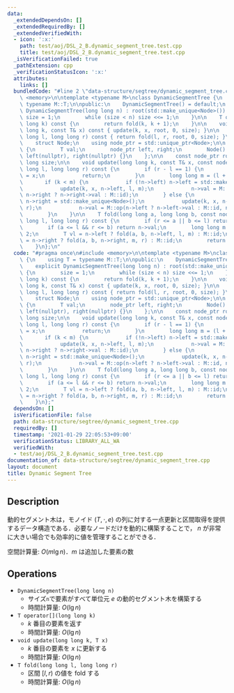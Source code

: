 ```yaml
---
data:
  _extendedDependsOn: []
  _extendedRequiredBy: []
  _extendedVerifiedWith:
  - icon: ':x:'
    path: test/aoj/DSL_2_B.dynamic_segment_tree.test.cpp
    title: test/aoj/DSL_2_B.dynamic_segment_tree.test.cpp
  _isVerificationFailed: true
  _pathExtension: cpp
  _verificationStatusIcon: ':x:'
  attributes:
    links: []
  bundledCode: "#line 2 \"data-structure/segtree/dynamic_segment_tree.cpp\"\n#include\
    \ <memory>\n\ntemplate <typename M>\nclass DynamicSegmentTree {\n    using T =\
    \ typename M::T;\n\npublic:\n    DynamicSegmentTree() = default;\n    explicit\
    \ DynamicSegmentTree(long long n) : root(std::make_unique<Node>()) {\n       \
    \ size = 1;\n        while (size < n) size <<= 1;\n    }\n\n    T operator[](long\
    \ long k) const {\n        return fold(k, k + 1);\n    }\n\n    void update(long\
    \ long k, const T& x) const { update(k, x, root, 0, size); }\n\n    T fold(long\
    \ long l, long long r) const { return fold(l, r, root, 0, size); }\n\nprivate:\n\
    \    struct Node;\n    using node_ptr = std::unique_ptr<Node>;\n\n    struct Node\
    \ {\n        T val;\n        node_ptr left, right;\n        Node() : val(M::id),\
    \ left(nullptr), right(nullptr) {}\n    };\n\n    const node_ptr root;\n    long\
    \ long size;\n\n    void update(long long k, const T& x, const node_ptr& n, long\
    \ long l, long long r) const {\n        if (r - l == 1) {\n            n->val\
    \ = x;\n            return;\n        }\n        long long m = (l + r) / 2;\n \
    \       if (k < m) {\n            if (!n->left) n->left = std::make_unique<Node>();\n\
    \            update(k, x, n->left, l, m);\n            n->val = M::op(n->left->val,\
    \ n->right ? n->right->val : M::id);\n        } else {\n            if (!n->right)\
    \ n->right = std::make_unique<Node>();\n            update(k, x, n->right, m,\
    \ r);\n            n->val = M::op(n->left ? n->left->val : M::id, n->right->val);\n\
    \        }\n    }\n\n    T fold(long long a, long long b, const node_ptr& n, long\
    \ long l, long long r) const {\n        if (r <= a || b <= l) return M::id;\n\
    \        if (a <= l && r <= b) return n->val;\n        long long m = (l + r) /\
    \ 2;\n        T vl = n->left ? fold(a, b, n->left, l, m) : M::id;\n        T vr\
    \ = n->right ? fold(a, b, n->right, m, r) : M::id;\n        return M::op(vl, vr);\n\
    \    }\n};\n"
  code: "#pragma once\n#include <memory>\n\ntemplate <typename M>\nclass DynamicSegmentTree\
    \ {\n    using T = typename M::T;\n\npublic:\n    DynamicSegmentTree() = default;\n\
    \    explicit DynamicSegmentTree(long long n) : root(std::make_unique<Node>())\
    \ {\n        size = 1;\n        while (size < n) size <<= 1;\n    }\n\n    T operator[](long\
    \ long k) const {\n        return fold(k, k + 1);\n    }\n\n    void update(long\
    \ long k, const T& x) const { update(k, x, root, 0, size); }\n\n    T fold(long\
    \ long l, long long r) const { return fold(l, r, root, 0, size); }\n\nprivate:\n\
    \    struct Node;\n    using node_ptr = std::unique_ptr<Node>;\n\n    struct Node\
    \ {\n        T val;\n        node_ptr left, right;\n        Node() : val(M::id),\
    \ left(nullptr), right(nullptr) {}\n    };\n\n    const node_ptr root;\n    long\
    \ long size;\n\n    void update(long long k, const T& x, const node_ptr& n, long\
    \ long l, long long r) const {\n        if (r - l == 1) {\n            n->val\
    \ = x;\n            return;\n        }\n        long long m = (l + r) / 2;\n \
    \       if (k < m) {\n            if (!n->left) n->left = std::make_unique<Node>();\n\
    \            update(k, x, n->left, l, m);\n            n->val = M::op(n->left->val,\
    \ n->right ? n->right->val : M::id);\n        } else {\n            if (!n->right)\
    \ n->right = std::make_unique<Node>();\n            update(k, x, n->right, m,\
    \ r);\n            n->val = M::op(n->left ? n->left->val : M::id, n->right->val);\n\
    \        }\n    }\n\n    T fold(long long a, long long b, const node_ptr& n, long\
    \ long l, long long r) const {\n        if (r <= a || b <= l) return M::id;\n\
    \        if (a <= l && r <= b) return n->val;\n        long long m = (l + r) /\
    \ 2;\n        T vl = n->left ? fold(a, b, n->left, l, m) : M::id;\n        T vr\
    \ = n->right ? fold(a, b, n->right, m, r) : M::id;\n        return M::op(vl, vr);\n\
    \    }\n};"
  dependsOn: []
  isVerificationFile: false
  path: data-structure/segtree/dynamic_segment_tree.cpp
  requiredBy: []
  timestamp: '2021-01-29 22:05:53+09:00'
  verificationStatus: LIBRARY_ALL_WA
  verifiedWith:
  - test/aoj/DSL_2_B.dynamic_segment_tree.test.cpp
documentation_of: data-structure/segtree/dynamic_segment_tree.cpp
layout: document
title: Dynamic Segment Tree
---
```


## Description

動的セグメント木は，モノイド $(T, \cdot, e)$ の列に対する一点更新と区間取得を提供するデータ構造である．必要なノードだけを動的に構築することで， $n$ が非常に大きい場合でも効率的に値を管理することができる．

空間計算量: $O(m\lg n)$．$m$ は追加した要素の数

## Operations

- `DynamicSegmentTree(long long n)`
    - サイズ`n`で要素がすべて単位元 $e$ の動的セグメント木を構築する
    - 時間計算量: $O(\lg n)$
- `T operator[](long long k)`
    - $k$ 番目の要素を返す
    - 時間計算量: $O(\lg n)$
- `void update(long long k, T x)`
    - $k$ 番目の要素を $x$ に更新する
    - 時間計算量: $O(\lg n)$
- `T fold(long long l, long long r)`
    - 区間 $[l, r)$ の値を fold する
    - 時間計算量: $O(\lg n)$
